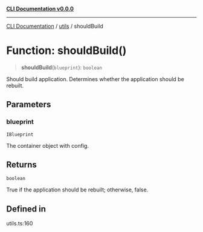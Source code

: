 [**CLI Documentation v0.0.0**](../../README.md)

***

[CLI Documentation](../../modules.md) / [utils](../README.md) / shouldBuild

# Function: shouldBuild()

> **shouldBuild**(`blueprint`): `boolean`

Should build application.
Determines whether the application should be rebuilt.

## Parameters

### blueprint

`IBlueprint`

The container object with config.

## Returns

`boolean`

True if the application should be rebuilt; otherwise, false.

## Defined in

utils.ts:160
